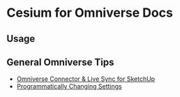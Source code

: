# Cesium for Omniverse Docs

## Usage

## General Omniverse Tips

- [Omniverse Connector & Live Sync for SketchUp](./connectors/sketchup_connector.adoc)
- [Programmatically Changing Settings](./kit/programmatically_changing_settings.md)
